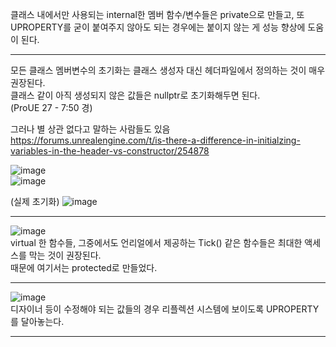 
클래스 내에서만 사용되는 internal한 멤버 함수/변수들은 private으로 만들고,
또 UPROPERTY를 굳이 붙여주지 않아도 되는 경우에는 붙이지 않는 게 성능 향상에 도움이 된다.  
  
---
  
모든 클래스 멤버변수의 초기화는 클래스 생성자 대신 헤더파일에서 정의하는 것이 매우 권장된다.  
클래스 같이 아직 생성되지 않은 값들은 nullptr로 초기화해두면 된다.  
(ProUE 27 - 7:50 경)  

그러나 별 상관 없다고 말하는 사람들도 있음  
https://forums.unrealengine.com/t/is-there-a-difference-in-initialzing-variables-in-the-header-vs-constructor/254878  

![image](https://user-images.githubusercontent.com/63915665/174269134-38eb4b64-1313-4ed2-b565-147d3d242d75.png)  
![image](https://user-images.githubusercontent.com/63915665/174267499-75756ae9-f94c-4bac-b5da-5a525e040fbb.png)
  
(실제 초기화)
![image](https://user-images.githubusercontent.com/63915665/174269234-bd96955a-9b01-44a0-8fc3-e1ea4ec8fe28.png)  

---
  
![image](https://user-images.githubusercontent.com/63915665/174268345-fe142169-7732-4d5b-9a80-77f361eae42e.png)  
virtual 한 함수들, 그중에서도 언리얼에서 제공하는 Tick() 같은 함수들은 최대한 액세스를 막는 것이 권장된다.  
때문에 여기서는 protected로 만들었다.  
  
---
  
![image](https://user-images.githubusercontent.com/63915665/174268625-cab5d30d-45f9-4830-b9db-63b6b62c6ba0.png)  
디자이너 등이 수정해야 되는 값들의 경우 리플렉션 시스템에 보이도록 UPROPERTY를 달아놓는다.  
  
---
  


